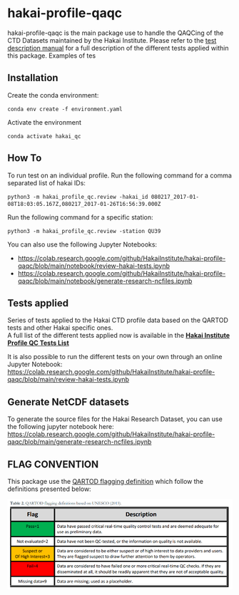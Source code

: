 # hakai-profile-qaqc
hakai-profile-qaqc is the main package use to handle the QAQCing of the CTD Datasets maintained by the Hakai Institute. Please refer to the [test description manual](tests_description.md) for a full description of the different tests applied within this package. Examples of tes

## Installation
Create the conda environment:
```terminal
conda env create -f environment.yaml
```
Activate the environment
```terminal
conda activate hakai_qc
```

## How To

To run test on an individual profile. Run the following command for a comma separated list of hakai IDs:
```
python3 -m hakai_profile_qc.review -hakai_id 080217_2017-01-08T18:03:05.167Z,080217_2017-01-26T16:56:39.000Z
```

Run the following command for a specific station:
```
python3 -m hakai_profile_qc.review -station QU39
```
You can also use the following Jupyter Notebooks:
- https://colab.research.google.com/github/HakaiInstitute/hakai-profile-qaqc/blob/main/notebook/review-hakai-tests.ipynb
- https://colab.research.google.com/github/HakaiInstitute/hakai-profile-qaqc/blob/main/notebook/generate-research-ncfiles.ipynb

## Tests applied
Series of tests applied to the Hakai CTD profile data based on the QARTOD tests and other Hakai specific ones.  
A full list of the different tests applied now is available in the 
[**Hakai Institute Profile QC Tests List**](doc/table_qc_config.md)

It is also possible to run the different tests on your own through an online Jupyter Notebook:
https://colab.research.google.com/github/HakaiInstitute/hakai-profile-qaqc/blob/main/review-hakai-tests.ipynb

## Generate NetCDF datasets
To generate the source files for the Hakai Research Dataset, you can use the following jupyter notebook here:
https://colab.research.google.com/github/HakaiInstitute/hakai-profile-qaqc/blob/main/generate-research-ncfiles.ipynb

## FLAG CONVENTION
This package use the [QARTOD flagging definition](https://cdn.ioos.noaa.gov/media/2020/07/QARTOD-Data-Flags-Manual_version1.2final.pdf)
which follow the definitions presented below: 

![Alt text](QARTOD_Flag_Convetion_Table.png?raw=true "QARTOD Flag Convention")